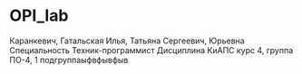 # OPI_lab
Каранкевич, Гатальская
Илья, Татьяна
Сергеевич, Юрьевна
Специальность Техник-программист
Дисциплина КиАПС
курс 4, группа ПО-4, 1 подгруппаыфвфывфыв
